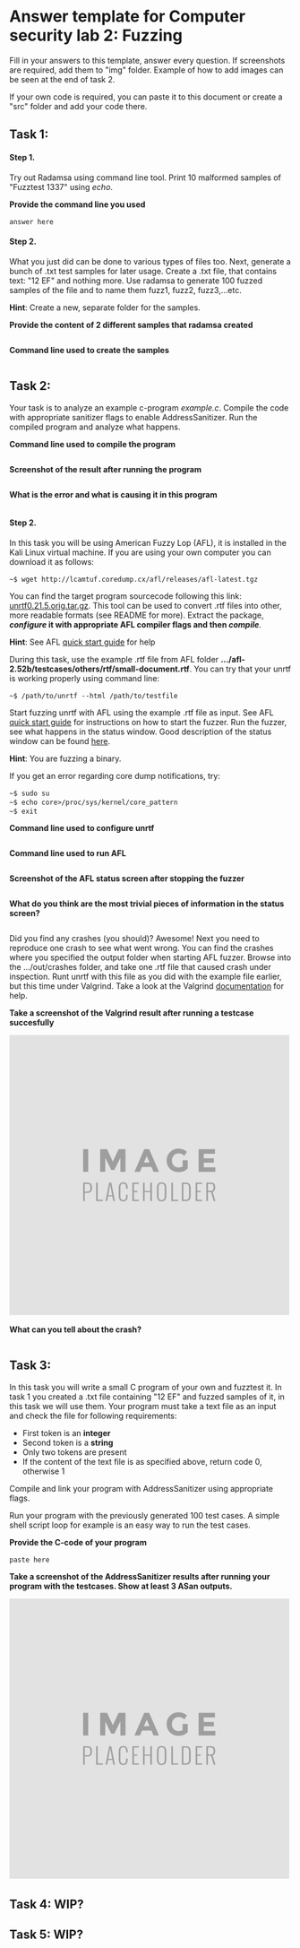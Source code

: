 # **Answer template for Computer security lab 2: Fuzzing**

Fill in your answers to this template, answer every question. If screenshots are required, add them to "img" folder. Example of how to add images can be seen at the end of task 2.

If your own code is required, you can paste it to this document or create a "src" folder and add your code there.

## Task 1:
#### Step 1.
Try out Radamsa using command line tool. Print 10 malformed samples of "Fuzztest 1337" using _echo_. 

**Provide the command line you used**
```
answer here
```

#### Step 2.
 What you just did can be done to various types of files too. Next, generate a bunch of .txt test samples for later usage. Create a .txt file, that contains text: "12 EF" and nothing more. Use radamsa to generate 100 fuzzed samples of the file and to name them fuzz1, fuzz2, fuzz3,...etc.

 __Hint__: Create a new, separate folder for the samples.

**Provide the content of 2 different samples that radamsa created**
```

```
**Command line used to create the samples**
```

```

## Task 2:
Your task is to analyze an example c-program *example.c*. Compile the code with appropriate sanitizer flags to enable AddressSanitizer. Run the compiled program and analyze what happens.

**Command line used to compile the program**
```

```
**Screenshot of the result after running the program**
```

```
**What is the error and what is causing it in this program**
```

```
#### Step 2.

In this task you will be using American Fuzzy Lop (AFL), it is installed in the Kali Linux virtual machine. If you are using your own computer you can download it as follows:
```
~$ wget http://lcamtuf.coredump.cx/afl/releases/afl-latest.tgz
```
You can find the target program sourcecode following this link: [unrtf0.21.5.orig.tar.gz](http://http.debian.net/debian/pool/main/u/unrtf/unrtf_0.21.5.orig.tar.gz). This tool can be used to convert .rtf files into other, more readable formats (see README for more). Extract the package, **_configure_ it with appropriate AFL compiler flags and then _compile_**.

__Hint__: See AFL [quick start guide](http://lcamtuf.coredump.cx/afl/README.txt) for help

During this task, use the example .rtf file from AFL folder **.../afl-2.52b/testcases/others/rtf/small-document.rtf**. You can try that your unrtf is working properly using command line:
```
~$ /path/to/unrtf --html /path/to/testfile
```
Start fuzzing unrtf with AFL using the example .rtf file as input. See AFL [quick start guide](http://lcamtuf.coredump.cx/afl/README.txt) for instructions on how to start the fuzzer. Run the fuzzer, see what happens in the status window. Good description of the status window can be found [here](http://lcamtuf.coredump.cx/afl/status_screen.txt).

__Hint__: You are fuzzing a binary.

If you get an error regarding core dump notifications, try:
```
~$ sudo su
~$ echo core>/proc/sys/kernel/core_pattern
~$ exit
```
**Command line used to configure unrtf**
```

```
**Command line used to run AFL**
```

```
**Screenshot of the AFL status screen after stopping the fuzzer**
```

```
**What do you think are the most trivial pieces of information in the status screen?**
```

```
Did you find any crashes (you should)? Awesome! Next you need to reproduce one crash to see what went wrong. You can find the crashes where you specified the output folder when starting AFL fuzzer. Browse into the .../out/crashes folder, and take one .rtf file that caused crash under inspection. Runt unrtf with this file as you did with the example file earlier, but this time under Valgrind. Take a look at the Valgrind [documentation](http://valgrind.org/docs/manual/quick-start.html) for help.

**Take a screenshot of the Valgrind result after running a testcase succesfully**

![](img/Placeholder.jpg  "Add description here")

**What can you tell about the crash?**
```

```
## Task 3:

In this task you will write a small C program of your own and fuzztest it. In task 1 you created a .txt file containing "12 EF" and fuzzed samples of it, in this task we will use them. Your program must take a text file as an input and check the file for following requirements:
- First token is an **integer**
- Second token is a **string**
- Only two tokens are present
- If the content of the text file is as specified above, return code 0, otherwise 1

Compile and link your program with AddressSanitizer using appropriate flags.

Run your program with the previously generated 100 test cases. A simple shell script loop for example is an easy way to run the test cases.

**Provide the C-code of your program**
```c
paste here
```

**Take a screenshot of the AddressSanitizer results after running your program with the testcases. Show at least 3 ASan outputs.**

![](img/Placeholder.jpg  "Add description here")

## Task 4: WIP?
## Task 5: WIP?